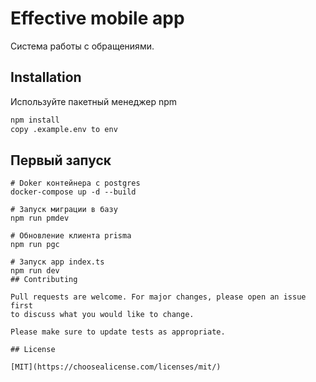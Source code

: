# Effective mobile app

Система работы с обращениями.

## Installation

Используйте пакетный менеджер npm

```bash
npm install
copy .example.env to env
```

## Первый запуск 

```
# Doker контейнера с postgres
docker-compose up -d --build

# Запуск миграции в базу
npm run pmdev

# Обновление клиента prisma
npm run pgc 

# Запуск app index.ts
npm run dev
## Contributing

Pull requests are welcome. For major changes, please open an issue first
to discuss what you would like to change.

Please make sure to update tests as appropriate.

## License

[MIT](https://choosealicense.com/licenses/mit/)